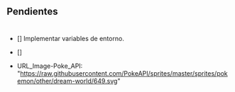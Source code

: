 ## Pendientes

#

- [] Implementar variables de entorno.

- []

- URL_Image-Poke_API: "https://raw.githubusercontent.com/PokeAPI/sprites/master/sprites/pokemon/other/dream-world/649.svg"
